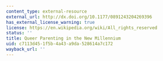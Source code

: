 ```yaml
---
content_type: external-resource
external_url: http://dx.doi.org/10.1177/0891243204269396
has_external_license_warning: true
license: https://en.wikipedia.org/wiki/All_rights_reserved
status: ''
title: Queer Parenting in the New Millennium
uid: c7113d45-1f5b-4a43-a9da-528614a7c172
wayback_url: ''
---
```

